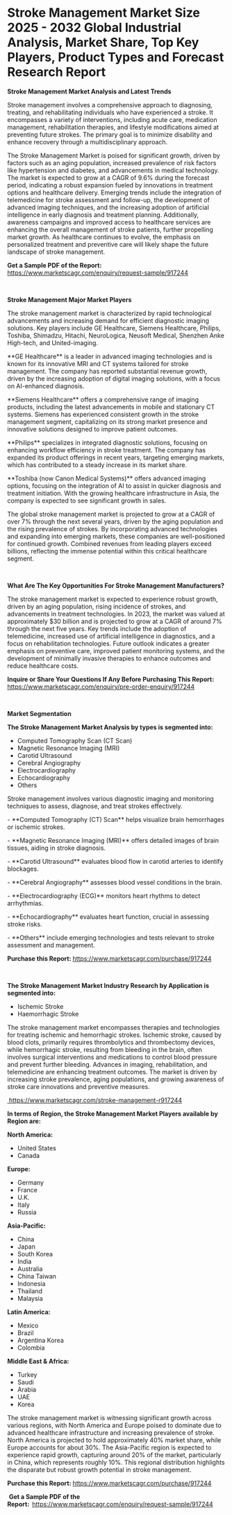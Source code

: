 <p><h1>Stroke Management Market Size 2025 - 2032 Global Industrial Analysis, Market Share, Top Key Players, Product Types and Forecast Research Report</h1></p><p><strong>Stroke Management Market Analysis and Latest Trends</strong></p>
<p><p>Stroke management involves a comprehensive approach to diagnosing, treating, and rehabilitating individuals who have experienced a stroke. It encompasses a variety of interventions, including acute care, medication management, rehabilitation therapies, and lifestyle modifications aimed at preventing future strokes. The primary goal is to minimize disability and enhance recovery through a multidisciplinary approach.</p><p>The Stroke Management Market is poised for significant growth, driven by factors such as an aging population, increased prevalence of risk factors like hypertension and diabetes, and advancements in medical technology. The market is expected to grow at a CAGR of 9.6% during the forecast period, indicating a robust expansion fueled by innovations in treatment options and healthcare delivery. Emerging trends include the integration of telemedicine for stroke assessment and follow-up, the development of advanced imaging techniques, and the increasing adoption of artificial intelligence in early diagnosis and treatment planning. Additionally, awareness campaigns and improved access to healthcare services are enhancing the overall management of stroke patients, further propelling market growth. As healthcare continues to evolve, the emphasis on personalized treatment and preventive care will likely shape the future landscape of stroke management.</p></p>
<p><strong>Get a Sample PDF of the Report:&nbsp;</strong> <a href="https://www.marketscagr.com/enquiry/request-sample/917244?utm_campaign=3540&utm_medium=2&utm_source=Github&utm_content=ia&utm_term=18042025&utm_id=stroke-management">https://www.marketscagr.com/enquiry/request-sample/917244</a></p>
<p>&nbsp;</p>
<p><strong>Stroke Management Major Market Players</strong></p>
<p><p>The stroke management market is characterized by rapid technological advancements and increasing demand for efficient diagnostic imaging solutions. Key players include GE Healthcare, Siemens Healthcare, Philips, Toshiba, Shimadzu, Hitachi, NeuroLogica, Neusoft Medical, Shenzhen Anke High-tech, and United-imaging.</p><p>**GE Healthcare** is a leader in advanced imaging technologies and is known for its innovative MRI and CT systems tailored for stroke management. The company has reported substantial revenue growth, driven by the increasing adoption of digital imaging solutions, with a focus on AI-enhanced diagnosis.</p><p>**Siemens Healthcare** offers a comprehensive range of imaging products, including the latest advancements in mobile and stationary CT systems. Siemens has experienced consistent growth in the stroke management segment, capitalizing on its strong market presence and innovative solutions designed to improve patient outcomes.</p><p>**Philips** specializes in integrated diagnostic solutions, focusing on enhancing workflow efficiency in stroke treatment. The company has expanded its product offerings in recent years, targeting emerging markets, which has contributed to a steady increase in its market share.</p><p>**Toshiba (now Canon Medical Systems)** offers advanced imaging options, focusing on the integration of AI to assist in quicker diagnosis and treatment initiation. With the growing healthcare infrastructure in Asia, the company is expected to see significant growth in sales.</p><p>The global stroke management market is projected to grow at a CAGR of over 7% through the next several years, driven by the aging population and the rising prevalence of strokes. By incorporating advanced technologies and expanding into emerging markets, these companies are well-positioned for continued growth. Combined revenues from leading players exceed billions, reflecting the immense potential within this critical healthcare segment.</p></p>
<p>&nbsp;</p>
<p><strong>What Are The Key Opportunities For Stroke Management Manufacturers?</strong></p>
<p><p>The stroke management market is expected to experience robust growth, driven by an aging population, rising incidence of strokes, and advancements in treatment technologies. In 2023, the market was valued at approximately $30 billion and is projected to grow at a CAGR of around 7% through the next five years. Key trends include the adoption of telemedicine, increased use of artificial intelligence in diagnostics, and a focus on rehabilitation technologies. Future outlook indicates a greater emphasis on preventive care, improved patient monitoring systems, and the development of minimally invasive therapies to enhance outcomes and reduce healthcare costs.</p></p>
<p><strong>Inquire or Share Your Questions If Any Before Purchasing This Report:</strong> <a href="https://www.marketscagr.com/enquiry/pre-order-enquiry/917244?utm_campaign=3540&utm_medium=2&utm_source=Github&utm_content=ia&utm_term=18042025&utm_id=stroke-management">https://www.marketscagr.com/enquiry/pre-order-enquiry/917244</a></p>
<p>&nbsp;</p>
<p><strong>Market Segmentation</strong></p>
<p><strong>The Stroke Management Market Analysis by types is segmented into:</strong></p>
<p><ul><li>Computed Tomography Scan (CT Scan)</li><li>Magnetic Resonance Imaging (MRI)</li><li>Carotid Ultrasound</li><li>Cerebral Angiography</li><li>Electrocardiography</li><li>Echocardiography</li><li>Others</li></ul></p>
<p><p>Stroke management involves various diagnostic imaging and monitoring techniques to assess, diagnose, and treat strokes effectively. </p><p>- **Computed Tomography (CT) Scan** helps visualize brain hemorrhages or ischemic strokes. </p><p>- **Magnetic Resonance Imaging (MRI)** offers detailed images of brain tissues, aiding in stroke diagnosis. </p><p>- **Carotid Ultrasound** evaluates blood flow in carotid arteries to identify blockages. </p><p>- **Cerebral Angiography** assesses blood vessel conditions in the brain. </p><p>- **Electrocardiography (ECG)** monitors heart rhythms to detect arrhythmias. </p><p>- **Echocardiography** evaluates heart function, crucial in assessing stroke risks. </p><p>- **Others** include emerging technologies and tests relevant to stroke assessment and management.</p></p>
<p><strong>Purchase this Report:&nbsp;</strong><a href="https://www.marketscagr.com/purchase/917244?utm_campaign=3540&utm_medium=2&utm_source=Github&utm_content=ia&utm_term=18042025&utm_id=stroke-management">https://www.marketscagr.com/purchase/917244</a></p>
<p>&nbsp;</p>
<p><strong>The Stroke Management Market Industry Research by Application is segmented into:</strong></p>
<p><ul><li>Ischemic Stroke</li><li>Haemorrhagic Stroke</li></ul></p>
<p><p>The stroke management market encompasses therapies and technologies for treating ischemic and hemorrhagic strokes. Ischemic stroke, caused by blood clots, primarily requires thrombolytics and thrombectomy devices, while hemorrhagic stroke, resulting from bleeding in the brain, often involves surgical interventions and medications to control blood pressure and prevent further bleeding. Advances in imaging, rehabilitation, and telemedicine are enhancing treatment outcomes. The market is driven by increasing stroke prevalence, aging populations, and growing awareness of stroke care innovations and preventive measures.</p></p>
<p><a href="https://www.marketscagr.com/stroke-management-r917244?utm_campaign=3540&utm_medium=2&utm_source=Github&utm_content=ia&utm_term=18042025&utm_id=stroke-management">&nbsp;https://www.marketscagr.com/stroke-management-r917244</a></p>
<p><strong>In terms of Region, the Stroke Management Market Players available by Region are:</strong></p>
<p>
    <p> <strong> North America: </strong>
        <ul>
            <li>United States</li>
            <li>Canada</li>
        </ul>
        </p> 
    <p> <strong> Europe: </strong>
        <ul>
            <li>Germany</li>
            <li>France</li>
            <li>U.K.</li>
            <li>Italy</li>
            <li>Russia</li>
        </ul>
        </p> 
    <p> <strong> Asia-Pacific: </strong>
        <ul>
            <li>China</li>
            <li>Japan</li>
            <li>South Korea</li>
            <li>India</li>
            <li>Australia</li>
            <li>China Taiwan</li>
            <li>Indonesia</li>
            <li>Thailand</li>
            <li>Malaysia</li>
        </ul>
        </p> 
    <p> <strong> Latin America: </strong>
        <ul>
            <li>Mexico</li>
            <li>Brazil</li>
            <li>Argentina Korea</li>
            <li>Colombia</li>
        </ul>
        </p> 
    <p> <strong> Middle East & Africa: </strong>
        <ul>
            <li>Turkey</li>
            <li>Saudi</li>
            <li>Arabia</li>
            <li>UAE</li>
            <li>Korea</li>
        </ul>
    </p>
    </p>
<p><p>The stroke management market is witnessing significant growth across various regions, with North America and Europe poised to dominate due to advanced healthcare infrastructure and increasing prevalence of stroke. North America is projected to hold approximately 40% market share, while Europe accounts for about 30%. The Asia-Pacific region is expected to experience rapid growth, capturing around 20% of the market, particularly in China, which represents roughly 10%. This regional distribution highlights the disparate but robust growth potential in stroke management.</p></p>
<p><strong>Purchase this Report: </strong><a href="https://www.marketscagr.com/purchase/917244?utm_campaign=3540&utm_medium=2&utm_source=Github&utm_content=ia&utm_term=18042025&utm_id=stroke-management">https://www.marketscagr.com/purchase/917244</a></p>
<p>&nbsp;<strong>Get a Sample PDF of the Report:&nbsp;&nbsp;</strong><a href="https://www.marketscagr.com/enquiry/request-sample/917244?utm_campaign=3540&utm_medium=2&utm_source=Github&utm_content=ia&utm_term=18042025&utm_id=stroke-management">https://www.marketscagr.com/enquiry/request-sample/917244</a></p>
<p><strong></strong></p>
<p><p></p><p></p><p></p></p>